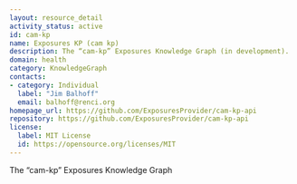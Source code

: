 ```yaml
---
layout: resource_detail
activity_status: active
id: cam-kp
name: Exposures KP (cam kp)
description: The “cam-kp” Exposures Knowledge Graph (in development).
domain: health
category: KnowledgeGraph
contacts:
- category: Individual
  label: "Jim Balhoff"
  email: balhoff@renci.org
homepage_url: https://github.com/ExposuresProvider/cam-kp-api
repository: https://github.com/ExposuresProvider/cam-kp-api
license:
  label: MIT License
  id: https://opensource.org/licenses/MIT
---
```


The “cam-kp” Exposures Knowledge Graph
